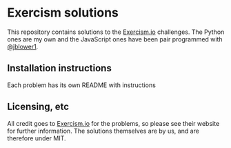 # Exercism solutions

This repository contains solutions to the [Exercism.io](https://exercism.io/) challenges. The Python ones are my own and the JavaScript ones have been pair programmed with [@jblower1](https://github.com/jblower1).

## Installation instructions

Each problem has its own README with instructions

## Licensing, etc

All credit goes to [Exercism.io](https://exercism.io/) for the problems, so please see their website for further information. The solutions themselves are by us, and are therefore under MIT.
